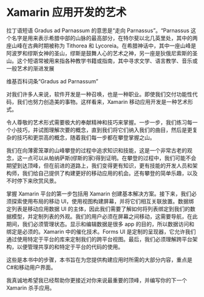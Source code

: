 # Xamarin 应用开发的艺术

拉丁语短语 Gradus ad Parnassum 的意思是“走向 Parnassus”。“Parnassus 这个名字是用来表示希腊中部的山脉的最高部分，在特尔斐以北几英里处，其中的两座山峰在古典时期被称为 Tithorea 和 Lycoreia。在希腊神话中，其中一座山峰是阿波罗和缪斯女神的圣山，缪斯是鼓舞人心的艺术之神，另一座是狄俄尼索斯的圣山。这个短语常被用来指各种教学书籍或指南，其中寻求文学、语言教学、音乐或一般艺术的渐进发展

维基百科词条“Gradus ad Parnassum”

对我们许多人来说，软件开发是一种召唤，也是一种职业。即使我们交付功能性代码，我们也努力创造美的事物。这样看来，Xamarin 移动应用开发是一种艺术形式。

令人尊敬的艺术形式需要极大的奉献精神和技巧来掌握。一步一步，我们练习每一个小技巧，并试图理解次要的概念，直到我们将它们纳入我们的曲目，然后是更复杂的技巧和更崇高的概念，随着我们每一步都在攀登掌握之山。

我们在向薄雾笼罩的山峰攀登的过程中追求知识和技能，这是一个非常古老的观念，这一点可以从帕纳萨斯(缪斯的家)得到证明。在攀登的过程中，我们可能不会期望到达顶峰，但在前进的道路上，我们变得更有知识，更有技能的开发人员和架构师，我们给自己提供了构建更好的移动应用的机会。还有攀登的简单乐趣，以及不时停下来欣赏风景。

掌握 Xamarin 平台的第一步包括用 Xamarin 创建基本解决方案。接下来，我们必须探索使用布局的移动 UI，使用视图构建屏幕，并将它们相互关联放置。数据绑定列表是移动应用数据 UI 的主体，因此我们需要了解如何将列表绑定到我们的数据模型，并定制列表的外观。我们的用户必须在屏幕之间移动，这需要导航，在此期间，我们必须管理状态。显示和编辑数据是很多 app 的目的，所以数据访问和绑定是必须的。Xamarin 中的催化技术。Forms UI 是定制的呈现器，它允许我们通过使用特定于平台的库来定制我们的跨平台视图。最后，我们必须理解跨平台架构，以便管理共享的和特定于平台的代码的使用。

这些是本书中的步骤，本书旨在为您提供构建应用时所需的大部分内容，重点是 C#和移动用户界面。

我真诚地希望我已经帮助你更接近对你来说最重要的顶峰，并编写你的下一个 Xamarin 杀手应用。